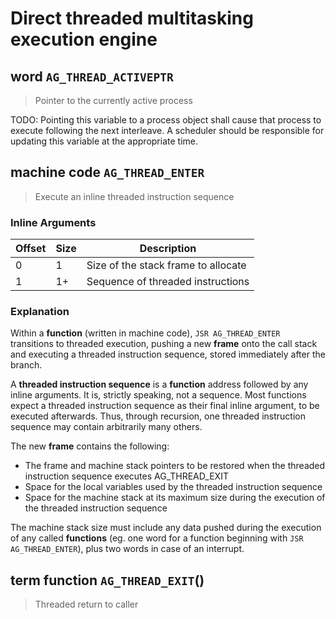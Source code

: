 # Direct threaded multitasking execution engine
## **word** `AG_THREAD_ACTIVEPTR` 

> Pointer to the currently active process

TODO: Pointing this variable to a process object shall cause that process to
execute following the next interleave. A scheduler should be responsible for
updating this variable at the appropriate time.
## **machine code** `AG_THREAD_ENTER` 

> Execute an inline threaded instruction sequence

### Inline Arguments

| Offset | Size | Description |
| - | - | - |
| 0 | 1 | Size of the stack frame to allocate |
| 1 | 1+ | Sequence of threaded instructions |

### Explanation

Within a **function** (written in machine code), `JSR AG_THREAD_ENTER`
transitions to threaded execution, pushing a new **frame** onto the call
stack and executing a threaded instruction sequence, stored immediately
after the branch.

A **threaded instruction sequence** is a **function** address followed by
any inline arguments. It is, strictly speaking, not a sequence. Most
functions expect a threaded instruction sequence as their final inline
argument, to be executed afterwards. Thus, through recursion, one threaded
instruction sequence may contain arbitrarily many others.

The new **frame** contains the following:
- The frame and machine stack pointers to be restored when the threaded
instruction sequence executes AG_THREAD_EXIT
- Space for the local variables used by the threaded instruction sequence
- Space for the machine stack at its maximum size during the execution of
the threaded instruction sequence

The machine stack size must include any data pushed during the execution of
any called **functions** (eg. one word for a function beginning with
`JSR AG_THREAD_ENTER`), plus two words in case of an interrupt.
## **term function** `AG_THREAD_EXIT`() 

> Threaded return to caller

